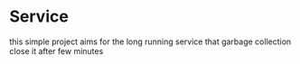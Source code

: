 # Service
this simple project aims for the long running service that garbage collection close it after few minutes
